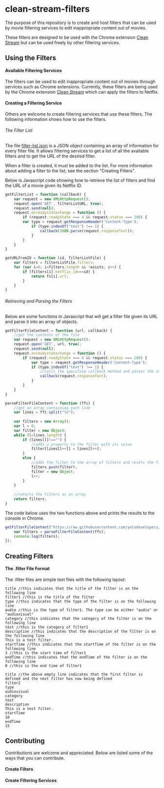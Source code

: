 # clean-stream-filters

The purpose of this repository is to create and host filters that can be used by movie filtering services to edit inappropriate content out of movies.

These filters are designed to be used with the Chrome extension [Clean Stream](https://chrome.google.com/webstore/detail/clean-stream/cppacmdbokpnibcconbcniibodcfgdba) but can be used freely by other filtering services.

## Using the Filters

#### Available Filtering Services

The filters can be used to edit inappropriate content out of movies through services such as Chrome extensions. Currently, these filters are being used by the Chrome extension [Clean Stream](https://chrome.google.com/webstore/detail/clean-stream/cppacmdbokpnibcconbcniibodcfgdba) which can apply the filters to Netflix.

#### Creating a Filtering Service

Others are welcome to create filtering services that use these filters. The following information shows how to use the filters.

###### The Filter List

The file [filter-list.json](https://raw.githubusercontent.com/yolodevelopers/clean-stream-filters/master/filter-list.json) is a JSON object containing an array of information for every filter file. It allows filtering services to get a list of all the available filters and to get the URL of the desired filter.

When a filter is created, it must be added to the list. For more information about adding a filter to the list, see the section "Creating Filters".

Below is Javascript code showing how to retrieve the list of filters and find the URL of a movie given its Netflix ID.

```javascript
getFilterList = function (callback) {
	var request = new XMLHttpRequest();
	request.open('GET', filterListURL, true);
	request.send(null);
	request.onreadystatechange = function () {
		if (request.readyState === 4 && request.status === 200) {
		var type = request.getResponseHeader('Content-Type');
			if (type.indexOf("text") !== 1) {
				callback(JSON.parse(request.responseText));
			}
		}
	}
}

getURLFromID = function (id, filterListFile) {
	var filters = filterListFile.filters;
	for (var i=0; i<filters.length && !exists; i++) {
		if (filters[i].netflix_id===id) {
			return fs[i].url;
		}
	}
}
```

###### Retrieving and Parsing the Filters

Below are some functions in Javascript that will get a filter file given its URL and parse it into an array of objects.

```javascript
getFilterFileContent = function (url, callback) {
	//get the contents of the file
	var request = new XMLHttpRequest();
	request.open('GET', url, true);
	request.send(null);
	request.onreadystatechange = function () {
		if (request.readyState === 4 && request.status === 200) {
			var type = request.getResponseHeader('Content-Type');
			if (type.indexOf("text") !== 1) {
				//calls the specified callback method and passes the content of the filter file as a string
				callback(request.responseText);
			}
		}
	}
}

parseFilterFileContent = function (ffc) {
	//get an array containing each line
	var lines = ffc.split("\n");
	
	var filters = new Array();
	var l = 0;
	var filter = new Object;
	while (l<lines.length) {
		if (lines[l]!=="") {
			//adds a property to the filter with its value
			filter[lines[l++]] = lines[l++];
		}
		else {
			//adds the filter to the array of filters and resets the filter variable
			filters.push(filter);
			filter = new Object;
			l++;
		}
	}
	
	//returns the filters as an array
	return filters;
}
```

The code below uses the two functions above and prints the results to the console in Chrome.

```javascript
getFilterFileContent("https://raw.githubusercontent.com/yolodevelopers/clean-stream-filters/master/test.filter", function (ffc) {
	var filters = parseFilterFileContent(ffc);
	console.log(filters);
});
```

## Creating Filters

#### The .filter File Format

The .filter files are simple text files with the following layout:

```
title //this indicates that the title of the filter is on the following line
filter1 //this is the title of the filter
type //this indicates that the type of the filter is on the following line
audio //this is the type of filter1. The type can be either "audio" or "audiovisual"
category //this indicates that the category of the filter is on the following line
test //this is the category of filter1
description //this indicates that the description of the filter is on the following line
This is a test filter.
startTime //this indicates that the startTime of the filter is on the following line
3 //this is the start time of filter1
endTime //this indicates that the endTime of the filter is on the following line
8 //this is the end time of filter1

title //the above empty line indicates that the first filter is defined and the next filter has now being defined
filter2
type
audiovisual
category
test
description
This is a test filter.
startTime
10
endTime
15
```

## Contributing

Contributions are welcome and appreciated. Below are listed some of the ways that you can contribute.

#### Create Filters

#### Create Filtering Services
